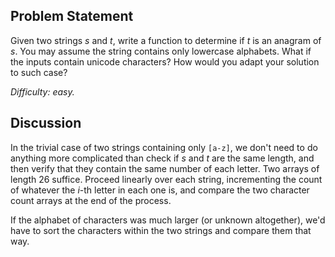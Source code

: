 Problem Statement
-----------------

Given two strings *s* and *t*, write a function to determine if *t* is an
anagram of *s*. You may assume the string contains only lowercase alphabets.
What if the inputs contain unicode characters? How would you adapt your solution
to such case?

*Difficulty: easy.*

Discussion
----------

In the trivial case of two strings containing only `[a-z]`, we don't need to do
anything more complicated than check if *s* and *t* are the same length, and
then verify that they contain the same number of each letter. Two arrays of
length 26 suffice. Proceed linearly over each string, incrementing the count of
whatever the *i*-th letter in each one is, and compare the two character count
arrays at the end of the process.

If the alphabet of characters was much larger (or unknown altogether), we'd have
to sort the characters within the two strings and compare them that way.
